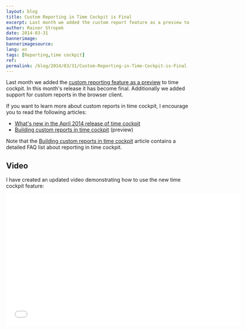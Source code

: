 ```yaml
---
layout: blog
title: Custom Reporting in Time Cockpit is Final
excerpt: Last month we added the custom report feature as a preview to time cockpit. In this month's release it has become final. Additionally we added support for custom reports in the browser client.
author: Rainer Stropek
date: 2014-03-31
bannerimage: 
bannerimagesource: 
lang: en
tags: [Reporting,time cockpit]
ref: 
permalink: /blog/2014/03/31/Custom-Reporting-in-Time-Cockpit-is-Final
---
```


<p>Last month we added the <a href="http://www.timecockpit.com/blog/2014/02/27/Building-Custom-Reports-in-Time-Cockpit">custom reporting feature as a preview</a> to time cockpit. In this month's release it has become final. Additionally we added support for custom reports in the browser client.</p><p>If you want to learn more about custom reports in time cockpit, I encourage you to read the following articles:</p><ul>
  <li>
    <a href="~/blog/2014/03/31/Whats-New-in-Version-April-2014">What's new in the April 2014 release of time cockpit</a>
  </li>
  <li>
    <a href="http://www.timecockpit.com/blog/2014/02/27/Building-Custom-Reports-in-Time-Cockpit">Building custom reports in time cockpit</a> (preview)</li>
</ul><p class="showcase">Note that the <a href="http://www.timecockpit.com/blog/2014/02/27/Building-Custom-Reports-in-Time-Cockpit">Building custom reports in time cockpit</a> article contains a detailed FAQ list about reporting in time cockpit.</p><h2>Video</h2><p>I have created an updated video demonstrating how to use the new time cockpit feature:</p><div class="videoWrapper">
  <iframe width="640" height="360" src="//www.youtube.com/embed/VOT514DXCNE?list=UUo2T5CWtdbj4NveB5flTD4A" frameborder="0" allowfullscreen="allowfullscreen"></iframe>
</div>